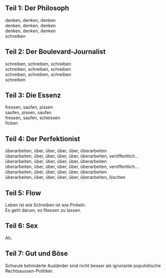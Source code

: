 ## Teil 1: Der Philosoph

denken, denken, denken   
denken, denken, denken   
denken, denken, denken   
schreiben   

## Teil 2: Der Boulevard-Journalist

schreiben, schreiben, schreiben   
schreiben, schreiben, schreiben   
schreiben, schreiben, schreiben   
schreiben   

## Teil 3: Die Essenz

fressen, saufen, pissen  
saufen, pissen, saufen  
fressen, saufen, scheissen  
ficken  

## Teil 4: Der Perfektionist

überarbeiten, über, über, über, über, überarbeiten  
überarbeiten, über, über, über, über, überarbeiten, veröffentlich…  
überarbeiten, über, über, über, über, überarbeiten  
überarbeiten, über, über, über, über, überarbeiten, veröffentlich…  
überarbeiten, über, über, über, über, überarbeiten  
überarbeiten, über, über, über, über, überarbeiten, löschen  

## Teil 5: Flow

Leben ist wie Schreiben ist wie Pinkeln.  
Es geht darum, es fliessen zu lassen.  

## Teil 6: Sex

Ah.  

## Teil 7: Gut und Böse

Schwule behinderte Ausländer sind nicht besser als ignorante populistische Rechtsaussen-Politiker.  



